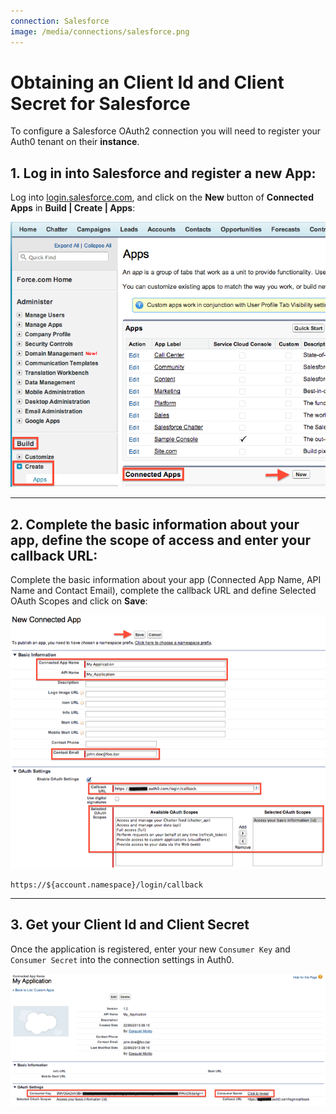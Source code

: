 ```yaml
---
connection: Salesforce
image: /media/connections/salesforce.png
---
```


# Obtaining an Client Id and Client Secret for Salesforce

To configure a Salesforce OAuth2 connection you will need to register your Auth0 tenant on their __instance__.

## 1. Log in into Salesforce and register a new App:

Log into [login.salesforce.com](https://login.salesforce.com/), and click on the __New__ button of __Connected Apps__ in __Build | Create | Apps__:

![](/media/articles/connections/social/salesforce/salesforce-register-1.png)

---

## 2. Complete the basic information about your app, define the scope of access and enter your callback URL:

Complete the basic information about your app (Connected App Name, API Name and Contact Email), complete the callback URL and define Selected OAuth Scopes and click on __Save__:

![](/media/articles/connections/social/salesforce/salesforce-register-2.png)

	https://${account.namespace}/login/callback

---

## 3. Get your Client Id and Client Secret

Once the application is registered, enter your new `Consumer Key` and `Consumer Secret` into the connection settings in Auth0.

![](/media/articles/connections/social/salesforce/salesforce-register-3.png)
